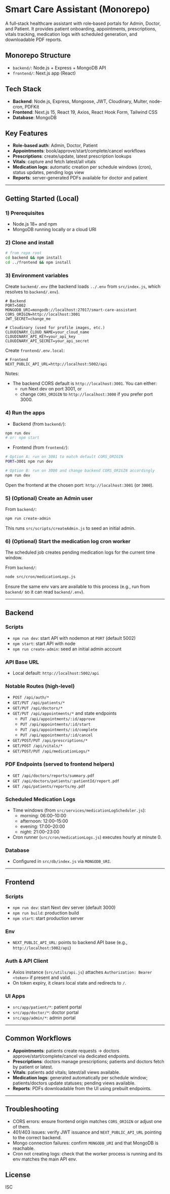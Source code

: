 # Smart Care Assistant (Monorepo)

A full‑stack healthcare assistant with role‑based portals for Admin, Doctor, and Patient. It provides patient onboarding, appointments, prescriptions, vitals tracking, medication logs with scheduled generation, and downloadable PDF reports.

## Monorepo Structure

- `backend/`: Node.js + Express + MongoDB API
- `frontend/`: Next.js app (React)

## Tech Stack

- **Backend**: Node.js, Express, Mongoose, JWT, Cloudinary, Multer, node-cron, PDFKit
- **Frontend**: Next.js 15, React 19, Axios, React Hook Form, Tailwind CSS
- **Database**: MongoDB

## Key Features

- **Role-based auth**: Admin, Doctor, Patient
- **Appointments**: book/approve/start/complete/cancel workflows
- **Prescriptions**: create/update, latest prescription lookups
- **Vitals**: capture and fetch latest/all vitals
- **Medication logs**: automatic creation per schedule windows (cron), status updates, pending logs view
- **Reports**: server-generated PDFs available for doctor and patient

---

## Getting Started (Local)

### 1) Prerequisites

- Node.js 18+ and npm
- MongoDB running locally or a cloud URI

### 2) Clone and install

```bash
# from repo root
cd backend && npm install
cd ../frontend && npm install
```

### 3) Environment variables

Create `backend/.env` (the backend loads `../.env` from `src/index.js`, which resolves to `backend/.env`).

```env
# Backend
PORT=5002
MONGODB_URI=mongodb://localhost:27017/smart-care-assistant
CORS_ORIGIN=http://localhost:3001
JWT_SECRET=change_me

# Cloudinary (used for profile images, etc.)
CLOUDINARY_CLOUD_NAME=your_cloud_name
CLOUDINARY_API_KEY=your_api_key
CLOUDINARY_API_SECRET=your_api_secret
```

Create `frontend/.env.local`:

```env
# Frontend
NEXT_PUBLIC_API_URL=http://localhost:5002/api
```

Notes:

- The backend CORS default is `http://localhost:3001`. You can either:
  - run Next dev on port 3001, or
  - change `CORS_ORIGIN` to `http://localhost:3000` if you prefer port 3000.

### 4) Run the apps

- Backend (from `backend/`):

```bash
npm run dev
# or: npm start
```

- Frontend (from `frontend/`):

```bash
# Option A: run on 3001 to match default CORS_ORIGIN
PORT=3001 npm run dev

# Option B: run on 3000 and change backend CORS_ORIGIN accordingly
npm run dev
```

Open the frontend at the chosen port: `http://localhost:3001` (or `3000`).

### 5) (Optional) Create an Admin user

From `backend/`:

```bash
npm run create-admin
```

This runs `src/scripts/createAdmin.js` to seed an initial admin.

### 6) (Optional) Start the medication log cron worker

The scheduled job creates pending medication logs for the current time window.

From `backend/`:

```bash
node src/cron/medicationLogs.js
```

Ensure the same env vars are available to this process (e.g., run from `backend/` so it can read `backend/.env`).

---

## Backend

### Scripts

- `npm run dev`: start API with nodemon at `PORT` (default 5002)
- `npm start`: start API with node
- `npm run create-admin`: seed an initial admin account

### API Base URL

- Local default: `http://localhost:5002/api`

### Notable Routes (high-level)

- `POST /api/auth/*`
- `GET/PUT /api/patients/*`
- `GET/PUT /api/doctors/*`
- `GET/PUT /api/appointments/*` and state endpoints
  - `PUT /api/appointments/:id/approve`
  - `PUT /api/appointments/:id/start`
  - `PUT /api/appointments/:id/complete`
  - `PUT /api/appointments/:id/cancel`
- `GET/POST/PUT /api/prescriptions/*`
- `GET/POST /api/vitals/*`
- `GET/POST/PUT /api/medicationLogs/*`

### PDF Endpoints (served to frontend helpers)

- `GET /api/doctors/reports/summary.pdf`
- `GET /api/doctors/patients/:patientId/report.pdf`
- `GET /api/patients/reports/my.pdf`

### Scheduled Medication Logs

- Time windows (from `src/services/medicationLogScheduler.js`):
  - morning: 06:00–10:00
  - afternoon: 12:00–15:00
  - evening: 17:00–20:00
  - night: 21:00–23:00
- Cron runner (`src/cron/medicationLogs.js`) executes hourly at minute 0.

### Database

- Configured in `src/db/index.js` via `MONGODB_URI`.

---

## Frontend

### Scripts

- `npm run dev`: start Next dev server (default 3000)
- `npm run build`: production build
- `npm start`: start production server

### Env

- `NEXT_PUBLIC_API_URL`: points to backend API base (e.g., `http://localhost:5002/api`)

### Auth & API Client

- Axios instance (`src/utils/api.js`) attaches `Authorization: Bearer <token>` if present and valid.
- On token expiry, it clears local state and redirects to `/`.

### UI Apps

- `src/app/patient/*`: patient portal
- `src/app/doctor/*`: doctor portal
- `src/app/admin/*`: admin portal

---

## Common Workflows

- **Appointments**: patients create requests → doctors approve/start/complete/cancel via dedicated endpoints.
- **Prescriptions**: doctors manage prescriptions; patients and doctors fetch by patient or latest.
- **Vitals**: patients add vitals; latest/all views available.
- **Medication logs**: generated automatically per schedule window; patients/doctors update statuses; pending views available.
- **Reports**: PDFs downloadable from the UI using prebuilt endpoints.

---

## Troubleshooting

- CORS errors: ensure frontend origin matches `CORS_ORIGIN` or adjust one of them.
- 401/403 issues: verify JWT issuance and `NEXT_PUBLIC_API_URL` pointing to the correct backend.
- Mongo connection failures: confirm `MONGODB_URI` and that MongoDB is reachable.
- Cron not creating logs: check that the worker process is running and its env matches the main API env.

## License

ISC
